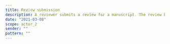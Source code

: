 ```yaml
---
title: Review submission
description: A reviewer submits a review for a manuscript. The review becomes a new repository item linked to the original manuscript. The repository notifies the journal that a new review has been submitted.
date: "2021-03-08"
scope: actor_2
sender: ""
pattern: ""
---
```


